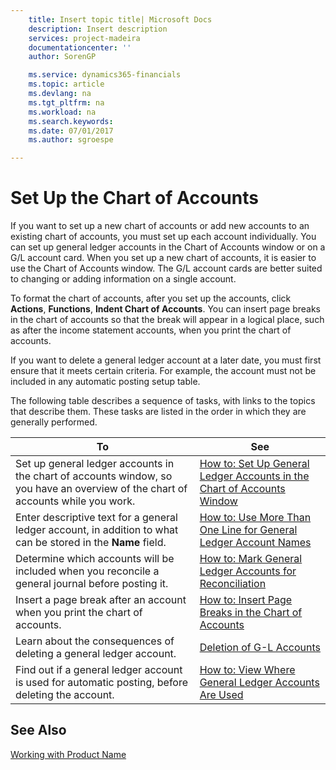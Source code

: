 ```yaml
---
    title: Insert topic title| Microsoft Docs
    description: Insert description
    services: project-madeira
    documentationcenter: ''
    author: SorenGP

    ms.service: dynamics365-financials
    ms.topic: article
    ms.devlang: na
    ms.tgt_pltfrm: na
    ms.workload: na
    ms.search.keywords:
    ms.date: 07/01/2017
    ms.author: sgroespe

---
```

# Set Up the Chart of Accounts
If you want to set up a new chart of accounts or add new accounts to an existing chart of accounts, you must set up each account individually. You can set up general ledger accounts in the Chart of Accounts window or on a G/L account card. When you set up a new chart of accounts, it is easier to use the Chart of Accounts window. The G/L account cards are better suited to changing or adding information on a single account.  
  
 To format the chart of accounts, after you set up the accounts, click **Actions**, **Functions**, **Indent Chart of Accounts**. You can insert page breaks in the chart of accounts so that the break will appear in a logical place, such as after the income statement accounts, when you print the chart of accounts.  
  
 If you want to delete a general ledger account at a later date, you must first ensure that it meets certain criteria. For example, the account must not be included in any automatic posting setup table.  
  
 The following table describes a sequence of tasks, with links to the topics that describe them. These tasks are listed in the order in which they are generally performed.  
  
|**To**|**See**|  
|------------|-------------|  
|Set up general ledger accounts in the chart of accounts window, so you have an overview of the chart of accounts while you work.|[How to: Set Up General Ledger Accounts in the Chart of Accounts Window](../how-to-set-up-general-ledger-accounts-in-the-chart-of-accounts-window.md)|  
|Enter descriptive text for a general ledger account, in addition to what can be stored in the **Name** field.|[How to: Use More Than One Line for General Ledger Account Names](../how-to-use-more-than-one-line-for-general-ledger-account-names.md)|  
|Determine which accounts will be included when you reconcile a general journal before posting it.|[How to: Mark General Ledger Accounts for Reconciliation](../how-to-mark-general-ledger-accounts-for-reconciliation.md)|  
|Insert a page break after an account when you print the chart of accounts.|[How to: Insert Page Breaks in the Chart of Accounts](../how-to-insert-page-breaks-in-the-chart-of-accounts.md)|  
|Learn about the consequences of deleting a general ledger account.|[Deletion of G-L Accounts](../deletion-of-g-l-accounts.md)|  
|Find out if a general ledger account is used for automatic posting, before deleting the account.|[How to: View Where General Ledger Accounts Are Used](../how-to-view-where-general-ledger-accounts-are-used.md)|  
  
## See Also  
 [Working with Product Name](../working-with-$-p_1-product-name-$-.md)